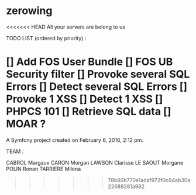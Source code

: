 zerowing
========

<<<<<<< HEAD
    All your servers are belong to us
    
    
TODO LIST (ordered by priority) :

[] Add FOS User Bundle
[] FOS UB Security filter
[] Provoke several SQL Errors
[] Detect several SQL Errors
[] Provoke 1 XSS
[] Detect 1 XSS
[] PHPCS 101
[] Retrieve SQL data
[] MOAR ?
=======
A Symfony project created on February 6, 2016, 2:12 pm.

TEAM :

CABROL Margaux
CARON Morgan
LAWSON Clarisse
LE SAOUT Morgane
POLIN Ronan
TARRIERE Milena
>>>>>>> 78b80b770e1adaf972f0c94ab30a22689281a982
